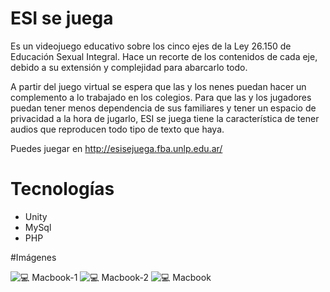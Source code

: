 # ESI se juega
Es un videojuego educativo sobre los cinco ejes de la Ley 26.150 de Educación Sexual Integral. Hace un recorte de los contenidos de cada eje, debido a su extensión y complejidad para abarcarlo todo.  

A partir del juego virtual se espera que las y los nenes puedan hacer un complemento a lo trabajado en los colegios. Para que las y los jugadores puedan tener menos dependencia de sus familiares y tener un espacio de privacidad
a la hora de jugarlo, ESI se juega tiene la característica de tener audios que reproducen todo tipo de texto que haya. 

Puedes juegar en http://esisejuega.fba.unlp.edu.ar/

# Tecnologías
- Unity
- MySql
- PHP

#Imágenes

![💻  Macbook-1](https://user-images.githubusercontent.com/80553375/178129024-393dace8-69e3-401b-92ee-504b9b6935e8.png)
![💻  Macbook-2](https://user-images.githubusercontent.com/80553375/178129025-59b017d0-d7b0-447f-8dff-be4b2a1ac475.png)
![💻  Macbook](https://user-images.githubusercontent.com/80553375/178129026-c7eb9b8f-6b5d-4f07-8a62-b6042f4e5c23.png)
